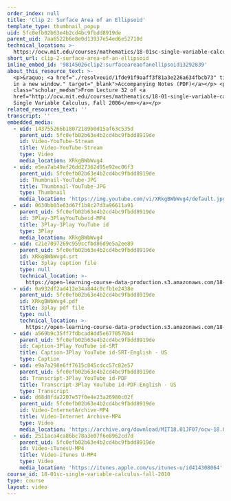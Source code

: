 ```yaml
---
order_index: null
title: 'Clip 2: Surface Area of an Ellipsoid'
template_type: thumbnail_popup
uid: 5fc0efb02b63e4b2cd4bc9fbdd8919de
parent_uid: 7aa6522b6e8e0d13937e54ed6e52710d
technical_location: >-
  https://ocw.mit.edu/courses/mathematics/18-01sc-single-variable-calculus-fall-2010/unit-4-techniques-of-integration/part-c-parametric-equations-and-polar-coordinates/session-81-examples-using-parametrized-curves/clip-2-surface-area-of-an-ellipsoid
short_url: clip-2-surface-area-of-an-ellipsoid
inline_embed_id: '98145026clip2:surfaceareaofanellipsoid13292839'
about_this_resource_text: >-
  <p>&raquo; <a href="./resolveuid/1fde91f9aaff3f81a3e226a634fbcb73" title="Open
  in a new window." target="_blank">Accompanying Notes (PDF)</a></p> <p
  class="scholar_medsm">From Lecture 32 of <a
  href="http://ocw.mit.edu/courses/mathematics/18-01-single-variable-calculus-fall-2006/video-lectures/"><em>18.01
  Single Variable Calculus, Fall 2006</em></a></p>
related_resources_text: ''
transcript: ''
embedded_media:
  - uid: 143755266b18072189b0d15af63c535d
    parent_uid: 5fc0efb02b63e4b2cd4bc9fbdd8919de
    id: Video-YouTube-Stream
    title: Video-YouTube-Stream
    type: Video
    media_location: XRkgBWbWvg4
  - uid: e5ea7ab49af26dd27362d95e92ec06f3
    parent_uid: 5fc0efb02b63e4b2cd4bc9fbdd8919de
    id: Thumbnail-YouTube-JPG
    title: Thumbnail-YouTube-JPG
    type: Thumbnail
    media_location: 'https://img.youtube.com/vi/XRkgBWbWvg4/default.jpg'
  - uid: 0630bb03e63d67f1b8c27d3a96611a91
    parent_uid: 5fc0efb02b63e4b2cd4bc9fbdd8919de
    id: 3Play-3PlayYouTubeid-MP4
    title: 3Play-3Play YouTube id
    type: 3Play
    media_location: XRkgBWbWvg4
  - uid: c21e7097269c959ccfbd86d9e5a2ee89
    parent_uid: 5fc0efb02b63e4b2cd4bc9fbdd8919de
    id: XRkgBWbWvg4.srt
    title: 3play caption file
    type: null
    technical_location: >-
      https://open-learning-course-data-production.s3.amazonaws.com/18-01sc-single-variable-calculus-fall-2010/835c6676c929601c3a27f5947842ef2d_XRkgBWbWvg4.srt
  - uid: 0a932df2ad412e34a844c0cfb1e2438e
    parent_uid: 5fc0efb02b63e4b2cd4bc9fbdd8919de
    id: XRkgBWbWvg4.pdf
    title: 3play pdf file
    type: null
    technical_location: >-
      https://open-learning-course-data-production.s3.amazonaws.com/18-01sc-single-variable-calculus-fall-2010/4857f6cbf25fe97186aec26adefa646f_XRkgBWbWvg4.pdf
  - uid: a569b9c35ff7fdbcad8dd5e6770576b4
    parent_uid: 5fc0efb02b63e4b2cd4bc9fbdd8919de
    id: Caption-3Play YouTube id-SRT
    title: Caption-3Play YouTube id-SRT-English - US
    type: Caption
  - uid: e9a7a298e6ff7615c845cdcc57c82e57
    parent_uid: 5fc0efb02b63e4b2cd4bc9fbdd8919de
    id: Transcript-3Play YouTube id-PDF
    title: Transcript-3Play YouTube id-PDF-English - US
    type: Transcript
  - uid: d68d8fda2207e57f0e4e23a26980c02f
    parent_uid: 5fc0efb02b63e4b2cd4bc9fbdd8919de
    id: Video-InternetArchive-MP4
    title: Video-Internet Archive-MP4
    type: Video
    media_location: 'https://archive.org/download/MIT18.01JF07/ocw-18.01-f07-lec32_300k.mp4'
  - uid: 2511aca4ca86bc78a3e07f6e8962cd7d
    parent_uid: 5fc0efb02b63e4b2cd4bc9fbdd8919de
    id: Video-iTunesU-MP4
    title: Video-iTunes U-MP4
    type: Video
    media_location: 'https://itunes.apple.com/us/itunes-u/id414308064'
course_id: 18-01sc-single-variable-calculus-fall-2010
type: course
layout: video
---
```

